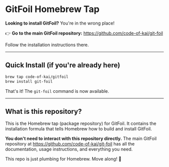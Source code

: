 # GitFoil Homebrew Tap

**Looking to install GitFoil?** You're in the wrong place!

👉 **Go to the main GitFoil repository:** https://github.com/code-of-kai/git-foil

Follow the installation instructions there.

---

## Quick Install (if you're already here)

```bash
brew tap code-of-kai/gitfoil
brew install git-foil
```

That's it! The `git-foil` command is now available.

---

## What is this repository?

This is the Homebrew tap (package repository) for GitFoil. It contains the installation formula that tells Homebrew how to build and install GitFoil.

**You don't need to interact with this repository directly.** The main GitFoil repository at https://github.com/code-of-kai/git-foil has all the documentation, usage instructions, and everything you need.

This repo is just plumbing for Homebrew. Move along! 🚀
